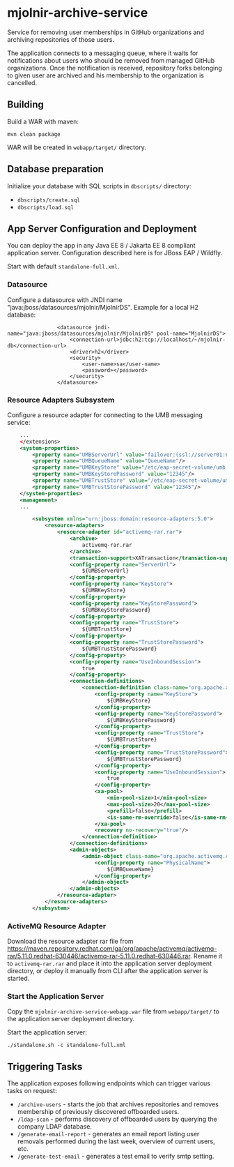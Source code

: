 # mjolnir-archive-service

Service for removing user memberships in GitHub organizations and archiving repositories of those users.

The application connects to a messaging queue, where it waits for notifications about users who should be removed from managed GitHub organizations.
Once the notification is received, repository forks belonging to given user are archived and his membership to the organization is cancelled.

## Building

Build a WAR with maven:

```
mvn clean package
```

WAR will be created in `webapp/target/` directory.

## Database preparation

Initialize your database with SQL scripts in `dbscripts/` directory:

* `dbscripts/create.sql`
* `dbscripts/load.sql`

## App Server Configuration and Deployment

You can deploy the app in any Java EE 8 / Jakarta EE 8 compliant application server. Configuration described here is for JBoss EAP / Wildfly.

Start with default `standalone-full.xml`.

### Datasource

Configure a datasource with JNDI name "java:jboss/datasources/mjolnir/MjolnirDS". Example for a local H2 database:

```
                <datasource jndi-name="java:jboss/datasources/mjolnir/MjolnirDS" pool-name="MjolnirDS">
                    <connection-url>jdbc:h2:tcp://localhost/~/mjolnir-db</connection-url>
                    <driver>h2</driver>
                    <security>
                        <user-name>sa</user-name>
                        <password></password>
                    </security>
                </datasource>
```

### Resource Adapters Subsystem

Configure a resource adapter for connecting to the UMB messaging service:

```xml
    ...
    </extensions>
    <system-properties>
        <property name="UMBServerUrl" value="failover:(ssl://server01:61616,ssl://server02:61616)?jms.rmIdFromConnectionId=true&amp;maxReconnectAttempts=0&amp;reconnectSupported=false&amp;updateURIsSupported=false&amp;priorityBackup=false"/>
        <property name="UMBQueueName" value="QueueName"/>
        <property name="UMBKeyStore" value="/etc/eap-secret-volume/umb.keystore"/>
        <property name="UMBKeyStorePassword" value="12345"/>
        <property name="UMBTrustStore" value="/etc/eap-secret-volume/umb.truststore"/>
        <property name="UMBTrustStorePassword" value="12345"/>
    </system-properties>
    <management>
    ...
```

```xml
        <subsystem xmlns="urn:jboss:domain:resource-adapters:5.0">
            <resource-adapters>
                <resource-adapter id="activemq-rar.rar">
                    <archive>
                        activemq-rar.rar
                    </archive>
                    <transaction-support>XATransaction</transaction-support>
                    <config-property name="ServerUrl">
                        ${UMBServerUrl}
                    </config-property>
                    <config-property name="KeyStore">
                        ${UMBKeyStore}
                    </config-property>
                    <config-property name="KeyStorePassword">
                        ${UMBKeyStorePassword}
                    </config-property>
                    <config-property name="TrustStore">
                        ${UMBTrustStore}
                    </config-property>
                    <config-property name="TrustStorePassword">
                        ${UMBTrustStorePassword}
                    </config-property>
                    <config-property name="UseInboundSession">
                        true
                    </config-property>
                    <connection-definitions>
                        <connection-definition class-name="org.apache.activemq.ra.ActiveMQManagedConnectionFactory" jndi-name="java:/AMQConnectionFactory" enabled="true" tracking="false" pool-name="AMQConnectionFactory">
                            <config-property name="KeyStore">
                                ${UMBKeyStore}
                            </config-property>
                            <config-property name="KeyStorePassword">
                                ${UMBKeyStorePassword}
                            </config-property>
                            <config-property name="TrustStore">
                                ${UMBTrustStore}
                            </config-property>
                            <config-property name="TrustStorePassword">
                                ${UMBTrustStorePassword}
                            </config-property>
                            <config-property name="UseInboundSession">
                                true
                            </config-property>
                            <xa-pool>
                                <min-pool-size>1</min-pool-size>
                                <max-pool-size>20</max-pool-size>
                                <prefill>false</prefill>
                                <is-same-rm-override>false</is-same-rm-override>
                            </xa-pool>
                            <recovery no-recovery="true"/>
                        </connection-definition>
                    </connection-definitions>
                    <admin-objects>
                        <admin-object class-name="org.apache.activemq.command.ActiveMQQueue" jndi-name="java:/queue/EmployeeEventsQueue" use-java-context="true" pool-name="EmployeeEventsQueue">
                            <config-property name="PhysicalName">
                                ${UMBQueueName}
                            </config-property>
                        </admin-object>
                    </admin-objects>
                </resource-adapter>
            </resource-adapters>
        </subsystem>
```

### ActiveMQ Resource Adapter

Download the resource adapter rar file from <https://maven.repository.redhat.com/ga/org/apache/activemq/activemq-rar/5.11.0.redhat-630446/activemq-rar-5.11.0.redhat-630446.rar>. Rename it to `activemq-rar.rar` and place it into the application server deployment directory, or deploy it manually from CLI after the application server is started.

### Start the Application Server

Copy the `mjolnir-archive-service-webapp.war` file from `webapp/target/` to the application server deployment directory.

Start the application server:

```
./standalone.sh -c standalone-full.xml
```

## Triggering Tasks

The application exposes following endpoints which can trigger various tasks on request:

* `/archive-users` - starts the job that archives repositories and removes membership of previously discovered offboarded users.
* `/ldap-scan` - performs discovery of offboarded users by querying the company LDAP database.
* `/generate-email-report` - generates an email report listing user removals performed during the last week, overview of current users, etc.
* `/generate-test-email` - generates a test email to verify smtp setting.



